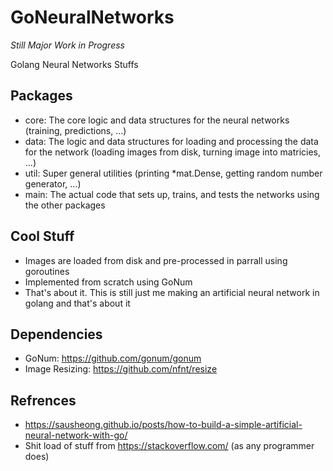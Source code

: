 # GoNeuralNetworks

*Still Major Work in Progress*

Golang Neural Networks Stuffs

## Packages

- core: The core logic and data structures for the neural networks (training, predictions, ...)
- data: The logic and data structures for loading and processing the data for the network (loading images from disk, turning image into matricies, ...)
- util: Super general utilities (printing \*mat.Dense, getting random number generator, ...)
- main: The actual code that sets up, trains, and tests the networks using the other packages

## Cool Stuff

- Images are loaded from disk and pre-processed in parrall using goroutines
- Implemented from scratch using GoNum
- That's about it. This is still just me making an artificial neural network in golang and that's about it

## Dependencies

- GoNum: https://github.com/gonum/gonum
- Image Resizing: https://github.com/nfnt/resize

## Refrences

- https://sausheong.github.io/posts/how-to-build-a-simple-artificial-neural-network-with-go/
- Shit load of stuff from https://stackoverflow.com/ (as any programmer does)
